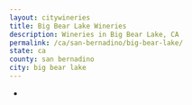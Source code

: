 ```yaml
---
layout: citywineries
title: Big Bear Lake Wineries
description: Wineries in Big Bear Lake, CA
permalink: /ca/san-bernadino/big-bear-lake/
state: ca
county: san bernadino
city: big bear lake
---
```

-
